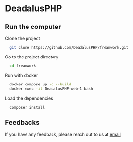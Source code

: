 
# DeadalusPHP



## Run the computer

Clone the project

```bash
  git clone https://github.com/DeadalusPHP/freamwork.git
```

Go to the project directory

```bash
  cd freamwork
```

Run with docker

```bash
  docker compose up -d --build
  docker exec -it DeadalusPHP-web-1 bash
```

Load the dependencies

```bash
  composer install
```

## Feedbacks

If you have any feedback, please reach out to us at [email](mailto:ben4hmetcelik@gmail.com)
